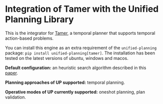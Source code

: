 # Integration of Tamer with the Unified Planning Library

This is the integrator for [Tamer](https://tamer.fbk.eu/), a temporal planner that supports temporal action-based problems.

You can install this engine as an extra requirement of the `unified-planning` package: `pip install unified-planning[tamer]`.
The installation has been tested on the latest versions of ubuntu, windows and macos.

**Default configuration:** an heuristic search algorithm described in this [paper](https://ojs.aaai.org//index.php/AAAI/article/view/6553).

**Planning approaches of UP supported:** temporal planning.

**Operative modes of UP currently supported:** oneshot planning, plan validation.
